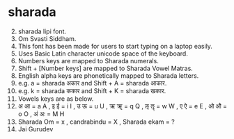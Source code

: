 # sharada
02. sharada lipi font.
03. Om Svasti Siddham.
04. This font has been made for users to start typing on a laptop easily.
05. Uses Basic Latin character unicode space of the keyboard.
06. Numbers keys are mapped to Sharada numerals.
07. Shift + [Number keys] are mapped to Sharada Vowel Matras.
08. English alpha keys are phonetically mapped to Sharada letters.
09. e.g. a = sharada अकार and Shift + A = sharada आकार.
10. e.g. k = sharada ककार and Shift + K = sharada खकार.
11. Vowels keys are as below.
12. अ आ = a A , इ ई = i I , उ ऊ = u U , ऋ ॠ = q Q , ऌ ॡ = w W , ए ऐ = e E , ओ औ = o O , अं अः = M H
13. Sharada Om = x , candrabindu = X , Sharada ekam = ?
14. Jai Gurudev
